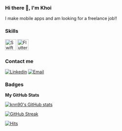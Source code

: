 ### Hi there 👋, I'm Khoi
I make mobile apps and am looking for a freelance job!!
### Skills

<p align="left">
<a href="https://developer.apple.com/swift/" target="_blank" rel="noreferrer"><img src="https://raw.githubusercontent.com/danielcranney/readme-generator/main/public/icons/skills/swift-colored.svg" width="36" height="36" alt="Swift" /></a>
<a href="https://flutter.dev/" target="_blank" rel="noreferrer"><img src="https://raw.githubusercontent.com/danielcranney/readme-generator/main/public/icons/skills/flutter-colored.svg" width="36" height="36" alt="Flutter" /></a>
</p>

### Contact me
[![Linkedin](https://img.shields.io/badge/linkedin-%230077B5.svg?&style=flat-square&logo=linkedin&logoColor=white)](https://www.linkedin.com/in/khoi-nguyen-ios)
[![Email](https://img.shields.io/badge/gmail-%23EA4335.svg?&style=flat-square&logo=gmail&logoColor=white)](mailto:nguyenkhoi2190@gmail.com)

### Badges

<b>My GitHub Stats</b>

<a href="http://www.github.com/knn90"><img src="https://github-readme-stats.vercel.app/api?username=knn90&show_icons=true&hide=&count_private=true&title_color=0891b2&text_color=ffffff&icon_color=0891b2&bg_color=1c1917&hide_border=true&show_icons=true" alt="knn90's GitHub stats" /></a>

[![GitHub Streak](https://github-readme-streak-stats.herokuapp.com?user=knn90&theme=dark)](https://git.io/streak-stats)

[![Hits](https://hits.seeyoufarm.com/api/count/incr/badge.svg?url=https%3A%2F%2Fgithub.com%2Fknn90%2Fhit-counter&count_bg=%2379C83D&title_bg=%23555555&icon=&icon_color=%23E7E7E7&title=hits&edge_flat=true)](https://hits.seeyoufarm.com)
